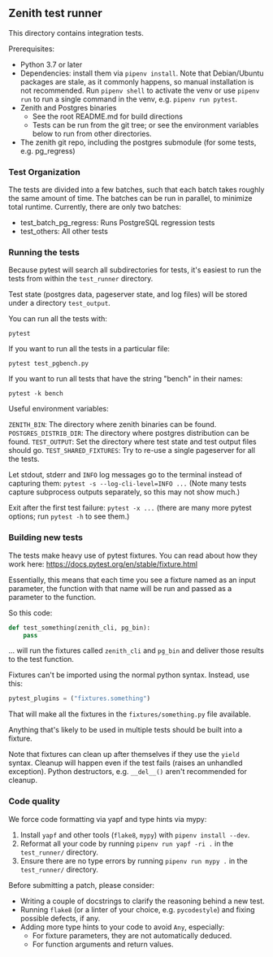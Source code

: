 ## Zenith test runner

This directory contains integration tests.

Prerequisites:
- Python 3.7 or later
- Dependencies: install them via `pipenv install`. Note that Debian/Ubuntu
  packages are stale, as it commonly happens, so manual installation is not
  recommended.
  Run `pipenv shell` to activate the venv or use `pipenv run` to run a single
  command in the venv, e.g. `pipenv run pytest`.
- Zenith and Postgres binaries
    - See the root README.md for build directions
    - Tests can be run from the git tree; or see the environment variables
      below to run from other directories.
- The zenith git repo, including the postgres submodule
  (for some tests, e.g. pg_regress)

### Test Organization

The tests are divided into a few batches, such that each batch takes roughly
the same amount of time. The batches can be run in parallel, to minimize total
runtime. Currently, there are only two batches:

- test_batch_pg_regress: Runs PostgreSQL regression tests
- test_others: All other tests

### Running the tests

Because pytest will search all subdirectories for tests, it's easiest to
run the tests from within the `test_runner` directory.

Test state (postgres data, pageserver state, and log files) will
be stored under a directory `test_output`.

You can run all the tests with:

`pytest`

If you want to run all the tests in a particular file:

`pytest test_pgbench.py`

If you want to run all tests that have the string "bench" in their names:

`pytest -k bench`

Useful environment variables:

`ZENITH_BIN`: The directory where zenith binaries can be found.
`POSTGRES_DISTRIB_DIR`: The directory where postgres distribution can be found.
`TEST_OUTPUT`: Set the directory where test state and test output files
should go.
`TEST_SHARED_FIXTURES`: Try to re-use a single pageserver for all the tests.

Let stdout, stderr and `INFO` log messages go to the terminal instead of capturing them:
`pytest -s --log-cli-level=INFO ...`
(Note many tests capture subprocess outputs separately, so this may not
show much.)

Exit after the first test failure:
`pytest -x ...`
(there are many more pytest options; run `pytest -h` to see them.)


### Building new tests

The tests make heavy use of pytest fixtures. You can read about how they work here: https://docs.pytest.org/en/stable/fixture.html

Essentially, this means that each time you see a fixture named as an input parameter, the function with that name will be run and passed as a parameter to the function.

So this code:

```python
def test_something(zenith_cli, pg_bin):
    pass
```

... will run the fixtures called `zenith_cli` and `pg_bin` and deliver those results to the test function.

Fixtures can't be imported using the normal python syntax. Instead, use this:

```python
pytest_plugins = ("fixtures.something")
```

That will make all the fixtures in the `fixtures/something.py` file available.

Anything that's likely to be used in multiple tests should be built into a fixture.

Note that fixtures can clean up after themselves if they use the `yield` syntax.
Cleanup will happen even if the test fails (raises an unhandled exception).
Python destructors, e.g. `__del__()` aren't recommended for cleanup.


### Code quality

We force code formatting via yapf and type hints via mypy:

1. Install `yapf` and other tools (`flake8`, `mypy`) with `pipenv install --dev`.
1. Reformat all your code by running `pipenv run yapf -ri .` in the `test_runner/` directory.
1. Ensure there are no type errors by running `pipenv run mypy .` in the `test_runner/` directory.

Before submitting a patch, please consider:

* Writing a couple of docstrings to clarify the reasoning behind a new test.
* Running `flake8` (or a linter of your choice, e.g. `pycodestyle`) and fixing possible defects, if any.
* Adding more type hints to your code to avoid `Any`, especially:
  * For fixture parameters, they are not automatically deduced.
  * For function arguments and return values.
